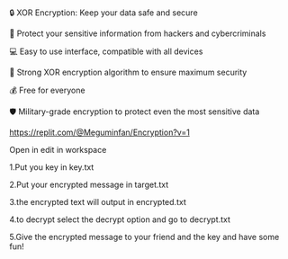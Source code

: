 🔒 XOR Encryption: Keep your data safe and secure

🔐 Protect your sensitive information from hackers and cybercriminals

💻 Easy to use interface, compatible with all devices

🔑 Strong XOR encryption algorithm to ensure maximum security

💰 Free for everyone

🛡️ Military-grade encryption to protect even the most sensitive data

https://replit.com/@Meguminfan/Encryption?v=1

Open in edit in workspace

1.Put you key in key.txt

2.Put your encrypted message in target.txt

3.the encrypted text will output in encrypted.txt

4.to decrypt select the decrypt option and go to decrypt.txt

5.Give the encrypted message to your friend and the key and have some fun!
